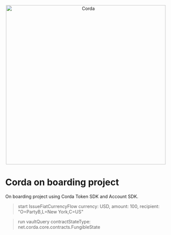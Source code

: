 <p align="center">
  <img src="https://www.corda.net/wp-content/uploads/2016/11/fg005_corda_b.png" alt="Corda" width="500">
</p>

# Corda on boarding project

On boarding project using Corda Token SDK and Account SDK.


 >    start IssueFiatCurrencyFlow currency: USD, amount: 100, recipient: "O=PartyB,L=New York,C=US"
 
 >    run vaultQuery contractStateType: net.corda.core.contracts.FungibleState